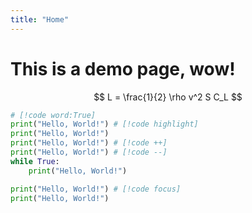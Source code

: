 ```yaml
---
title: "Home"
---
```


# This is a demo page, wow!

$$ 
L = \frac{1}{2} \rho v^2 S C_L
$$

```python {1}
# [!code word:True]
print("Hello, World!") # [!code highlight]
print("Hello, World!")
print("Hello, World!") # [!code ++]
print("Hello, World!") # [!code --]
while True:
    print("Hello, World!")
```
```python
print("Hello, World!") # [!code focus]
print("Hello, World!")
```

